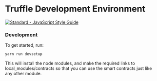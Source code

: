 Truffle Development Environment
===============================

[![Standard - JavaScript Style Guide](https://img.shields.io/badge/code%20style-standard-brightgreen.svg)](http://standardjs.com/)

### Development

To get started, run:

```sh
yarn run devsetup
```

This will install the node modules, and make the required links to local_modules/contracts so that you
can use the smart contracts just like any other module.
